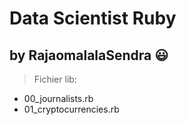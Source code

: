 # Data Scientist Ruby
## by RajaomalalaSendra :smiley:
> Fichier lib:
- 00_journalists.rb
- 01_cryptocurrencies.rb
